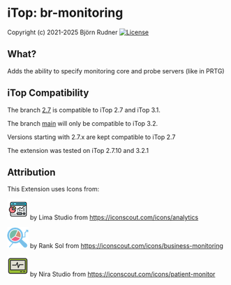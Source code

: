 # iTop: br-monitoring

Copyright (c) 2021-2025 Björn Rudner
[![License](https://img.shields.io/github/license/rudnerbjoern/iTop-br-monitoring)](https://github.com/rudnerbjoern/iTop-br-monitoring/blob/main/LICENSE)

## What?

Adds the ability to specify monitoring core and probe servers (like in PRTG)

## iTop Compatibility

The branch [2.7](https://github.com/rudnerbjoern/iTop-br-monitoring/tree/itop/2.7) is compatible to iTop 2.7 and iTop 3.1.

The branch [main](https://github.com/rudnerbjoern/iTop-br-monitoring/tree/main) will only be compatible to iTop 3.2.

Versions starting with 2.7.x are kept compatible to iTop 2.7

The extension was tested on iTop 2.7.10 and 3.2.1

## Attribution

This Extension uses Icons from:

![Monitoring Device](br-monitoring/images/monitoringdevice.png) by Lima Studio from <https://iconscout.com/icons/analytics>

![Monitoring Probe](br-monitoring/images/monitoringprobe.png) by Rank Sol from <https://iconscout.com/icons/business-monitoring>

![Monitoring Core](br-monitoring/images/monitoringcore.png) by Nira Studio from <https://iconscout.com/icons/patient-monitor>
